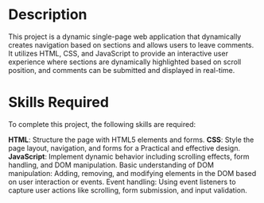 # Description
This project is a dynamic single-page web application that dynamically creates navigation based on sections 
and allows users to leave comments. 
It utilizes HTML, CSS, and JavaScript to provide an interactive user experience 
where sections are dynamically highlighted 
based on scroll position, and comments can be submitted and displayed in real-time.

# Skills Required
To complete this project, the following skills are required:

**HTML**: Structure the page with  HTML5 elements and forms.
**CSS**: Style the page layout, navigation, and forms for a Practical and effective design.
**JavaScript**: Implement dynamic behavior including scrolling effects, form handling, and DOM manipulation.
Basic understanding of DOM manipulation: Adding, removing, and modifying elements in the DOM based on user interaction or events.
Event handling: Using event listeners to capture user actions like scrolling, form submission, and input validation.
